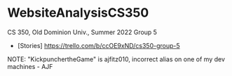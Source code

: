 # WebsiteAnalysisCS350

CS 350, Old Dominion Univ., Summer 2022
Group 5

* [Stories] https://trello.com/b/ccOE9xND/cs350-group-5

NOTE: "KickpunchertheGame" is ajfitz010, incorrect alias on one of my dev machines - AJF

